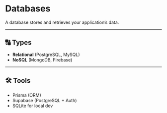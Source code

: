# Databases

A database stores and retrieves your application’s data.

---

## 🔠 Types

- **Relational** (PostgreSQL, MySQL)
- **NoSQL** (MongoDB, Firebase)

---

## 🛠 Tools

- Prisma (ORM)
- Supabase (PostgreSQL + Auth)
- SQLite for local dev
